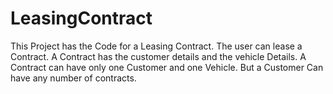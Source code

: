 # LeasingContract
This Project has the Code for a Leasing Contract. The user can lease a Contract. A Contract has the customer details and the vehicle Details. A Contract can have only one Customer and one Vehicle. But a Customer Can have any number of contracts.

